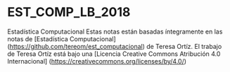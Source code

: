# EST_COMP_LB_2018
Estadística Computacional
Estas notas están basadas íntegramente en las notas de [Estadística Computacional] (https://github.com/tereom/est_computacional) de Teresa Ortíz. El trabajo de Teresa Ortíz está bajo una [Licencia Creative Commons Atribución 4.0 Internacional] (https://creativecommons.org/licenses/by/4.0/)  
